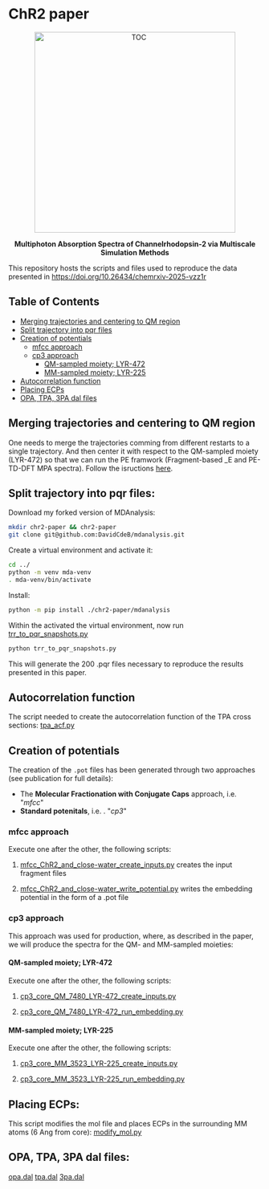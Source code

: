 # ChR2 paper

<div align="center">
  <img src="./TOC-ChR2-multiphoton.png" width="400px" alt="TOC" />
  <p><strong>Multiphoton Absorption Spectra of Channelrhodopsin-2 via Multiscale Simulation Methods</strong></p>
</div>

This repository hosts the scripts and files used to reproduce the data presented in https://doi.org/10.26434/chemrxiv-2025-vzz1r

## Table of Contents

- [Merging trajectories and centering to QM region](#merging-trajectories-and-centering-to-qm-region)
- [Split trajectory into pqr files](#split-trajectory-into-pqr-files)
- [Creation of potentials](#creation-of-potentials)
    - [mfcc approach](#mfcc-approach)
    - [cp3 approach](#cp3-approach)
        - [QM-sampled moiety; LYR-472](#qm-sampled-moiety-lyr-472)
        - [MM-sampled moiety; LYR-225](#mm-sampled-moiety-lyr-225)
- [Autocorrelation function](#autocorrelation-function)
- [Placing ECPs](#placing-ecps)
- [OPA, TPA, 3PA dal files](#opa-tpa-3pa-dal-files)


## Merging trajectories and centering to QM region

One needs to merge the trajectories comming from different restarts to a single trajectory. And then center it with respect to the QM-sampled moiety (LYR-472) so that we can run the PE framwork (Fragment-based _E and PE-TD-DFT MPA spectra). Follow the isructions [here](./Merging_and_centering_trajectory.ipynb).


## Split trajectory into pqr files:

Download my forked version of MDAnalysis:

```bash
mkdir chr2-paper && chr2-paper
git clone git@github.com:DavidCdeB/mdanalysis.git
```

Create a virtual environment and activate it:

```bash
cd ../
python -m venv mda-venv
. mda-venv/bin/activate
```

Install:

```bash
python -m pip install ./chr2-paper/mdanalysis
```

Within the activated the virtual environment, now run [trr_to_pqr_snapshots.py](./trr_to_pqr_snapshots.py)

```bash
python trr_to_pqr_snapshots.py
```

This will generate the 200 .pqr files necessary to reproduce the results presented in this paper.

## Autocorrelation function

The script needed to create the autocorrelation function of the TPA cross sections: [tpa_acf.py](./tpa_acf.py)


## Creation of potentials

The creation of the `.pot` files has been generated through two approaches (see publication for full details):

- The __Molecular Fractionation with Conjugate Caps__ approach, i.e. "*mfcc*"
- __Standard potenitals__,  i.e. . "*cp3*" 


### mfcc approach

Execute one after the other, the following scripts:

1. [mfcc_ChR2_and_close-water_create_inputs.py](./mfcc_ChR2_and_close-water_create_inputs.py) creates the input fragment files

2. [mfcc_ChR2_and_close-water_write_potential.py](./mfcc_ChR2_and_close-water_write_potential.py) writes the embedding potential in the form of a .pot file


### cp3 approach

This approach was used for production, where, as described in the paper, we will produce the spectra for the QM- and MM-sampled moieties:

#### QM-sampled moiety; LYR-472

Execute one after the other, the following scripts:

1. [cp3_core_QM_7480_LYR-472_create_inputs.py](./cp3_core_QM_7480_LYR-472_create_inputs.py)

2. [cp3_core_QM_7480_LYR-472_run_embedding.py](./cp3_core_QM_7480_LYR-472_run_embedding.py)

#### MM-sampled moiety; LYR-225

Execute one after the other, the following scripts:


1. [cp3_core_MM_3523_LYR-225_create_inputs.py](./cp3_core_MM_3523_LYR-225_create_inputs.py)

2. [cp3_core_MM_3523_LYR-225_run_embedding.py](./cp3_core_MM_3523_LYR-225_run_embedding.py)


## Placing ECPs:

This script modifies the mol file and places ECPs in the surrounding MM atoms (6 Ang from core): [modify_mol.py](./modify_mol.py)


## OPA, TPA, 3PA dal files:

[opa.dal](./opa.dal)
[tpa.dal](./tpa.dal)
[3pa.dal](./3pa.dal)

